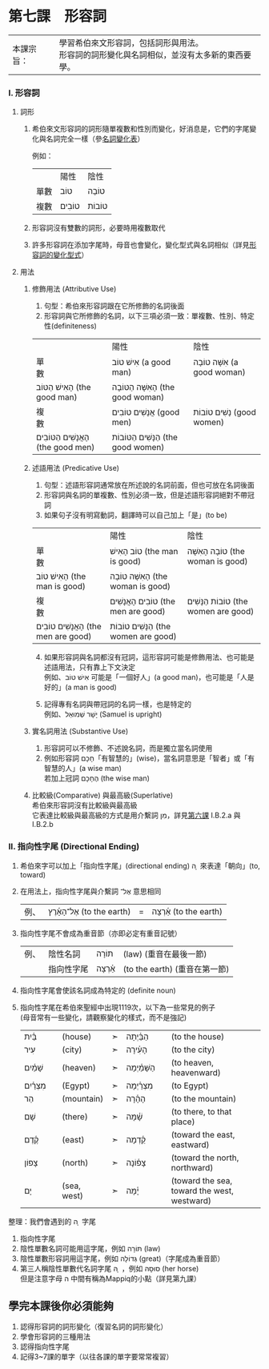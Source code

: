 # 第七課　形容詞

|     |     |
| --- | --- |
| 本課宗旨： | 學習希伯來文形容詞，包括詞形與用法。  <br>形容詞的詞形變化與名詞相似，並沒有太多新的東西要學。 |

  

### I. 形容詞

1.  詞形
    
    1.  希伯來文形容詞的詞形隨單複數和性別而變化，好消息是，它們的字尾變化與名詞完全一樣（參[名詞變化表](../Paradigms/nouns.html)）
        
        例如：
        
        |     |     |     |
        | --- | --- | --- |
        |     | 陽性  | 陰性  |
        | 單數  | טוֹב | טוֹבָה |
        | 複數  | טוֹבִים | טוֹבוֹת |
        
    2.  形容詞沒有雙數的詞形，必要時用複數取代
        
    3.  許多形容詞在添加字尾時，母音也會變化，變化型式與名詞相似（詳見[形容詞的變化型式](../Paradigms/adjectives.html)）
    
      
    
2.  用法
    1.  修飾用法 (Attributive Use)
        
        1.  句型：希伯來形容詞跟在它所修飾的名詞後面
        2.  形容詞與它所修飾的名詞，以下三項必須一致：單複數、性別、特定性(definiteness)
        
        |     |     |     |
        | --- | --- | --- |
        |     | 陽性  | 陰性  |
        | 單  <br>數 | אִישׁ טוֹב (a good man) | אִשָּׁה טוֹבָה (a good woman) |
        | הָאִישׁ הַטּוֹב (the good man) | הָאִשָּׁה הַטּוֹבָה (the good woman) |
        | 複  <br>數 | אֲנָשִׁים טוֹבִים (good men) | נָשִׁים טוֹבוֹת (good women) |
        | הָאֲנָשִׁים הַטּוֹבִים (the good men) | הַנָּשִׁים הַטּוֹבוֹת (the good women) |
        
          
        
    2.  述語用法 (Predicative Use)
        
        1.  句型：述語形容詞通常放在所述說的名詞前面，但也可放在名詞後面
        2.  形容詞與名詞的單複數、性別必須一致，但是述語形容詞絕對不帶冠詞
        3.  如果句子沒有明寫動詞，翻譯時可以自己加上「是」(to be)
        
        |     |     |     |
        | --- | --- | --- |
        |     | 陽性  | 陰性  |
        | 單  <br>數 | טוֹב הָאִישׁ (the man is good) | טוֹבָה הָאִשָּׁה (the woman is good) |
        | הָאִישׁ טוֹב (the man is good) | הָאִשָּׁה טוֹבָה (the woman is good) |
        | 複  <br>數 | טוֹבִים הָאֲנָשִׁים (the men are good) | טוֹבוֹת הַנָּשִׁים (the women are good) |
        | הָאֲנָשִׁים טוֹבִים (the men are good) | הַנָּשִׁים טוֹבוֹת (the women are good) |
        
        4.  如果形容詞與名詞都沒有冠詞，這形容詞可能是修飾用法、也可能是述語用法，只有靠上下文決定  
            例如、אִישׁ טוֹב 可能是「一個好人」(a good man)，也可能是「人是好的」(a man is good)
            
        5.  記得專有名詞與帶冠詞的名詞一樣，也是特定的  
            例如、יָשָׁר שְׁמוּאֵל (Samuel is upright)
        
          
        
    3.  實名詞用法 (Substantive Use)
        
        1.  形容詞可以不修飾、不述說名詞，而是獨立當名詞使用
        2.  例如形容詞 חָכָם「有智慧的」(wise)，當名詞意思是「智者」或「有智慧的人」(a wise man)  
            若加上冠詞 הֶחָכָם (the wise man)
        
          
        
    4.  比較級(Comparative) 與最高級(Superlative)  
        希伯來形容詞沒有比較級與最高級  
        它表達比較級與最高級的方式是用介繫詞 מִן，詳見[第六課](outline06.html) I.B.2.a 與 I.B.2.b

  

### II. 指向性字尾 (Directional Ending)

1.  希伯來字可以加上「指向性字尾」(directional ending) ה ָ 來表達「朝向」(to, toward)
    
2.  在用法上，指向性字尾與介繫詞 אֶל־ 意思相同
    
    |     |     |     |     |
    | --- | --- | --- | --- |
    | 例、  | אֶל־הָאָ֫רֶץ (to the earth) | \=  | אַ֫רְצָה (to the earth) |
    
3.  指向性字尾不會成為重音節（亦即必定有重音記號）
    
    |     |     |     |     |
    | --- | --- | --- | --- |
    | 例、  | 陰性名詞 | תּוֹרָה | (law) (重音在最後一節) |
    |     | 指向性字尾 | אַ֫רְצָה | (to the earth) (重音在第一節) |
    
4.  指向性字尾會使該名詞成為特定的 (definite noun)
    
5.  指向性字尾在希伯來聖經中出現1119次，以下為一些常見的例子  
    (母音常有一些變化，請觀察變化的樣式，而不是強記)
    
    |     |     |     |     |     |     |     |
    | --- | --- | --- | --- | --- | --- | --- |
    | בַּ֫יִת |     | (house) | ➣   | הַבַּ֫יְתָה |     | (to the house) |
    | עִיר |     | (city) | ➣   | הָעִ֫ירָה |     | (to the city) |
    | שָׁמַ֫יִם |     | (heaven) | ➣   | הַשָּׁמַ֫יְמָה |     | (to heaven, heavenward) |
    | מִצְרַ֫יִם |     | (Egypt) | ➣   | מִצְרַ֫יְמָה |     | (to Egypt) |
    | הַר |     | (mountain) | ➣   | הָהָ֫רָה |     | (to the mountain) |
    | שָׁם |     | (there) | ➣   | שָׁ֫מָּה |     | (to there, to that place) |
    | קֶ֫דֶם |     | (east) | ➣   | קֵ֫דְמָה |     | (toward the east, eastward) |
    | צָפוֹן |     | (north) | ➣   | צָפ֫וֹנָה |     | (toward the north, northward) |
    | יָם |     | (sea, west) | ➣   | יָ֫מָּה |     | (toward the sea, toward the west, westward) |
    

  
整理：我們會遇到的 ה ָ 字尾

1.  指向性字尾
2.  陰性單數名詞可能用這字尾，例如 תּוֹרָה (law)
3.  陰性單數形容詞用這字尾，例如 גְּדוֹלָה (great)（字尾成為重音節）　
4.  第三人稱陰性單數代名詞字尾 הּ ָ ，例如 סוּסָהּ (her horse)  
    但是注意字母 ה 中間有稱為Mappiq的小點（詳見第九課）

  

  

  

## 學完本課後你必須能夠

1.  認得形容詞的詞形變化（復習名詞的詞形變化）
2.  學會形容詞的三種用法
3.  認得指向性字尾
4.  記得3~7課的單字（以往各課的單字要常常複習）
